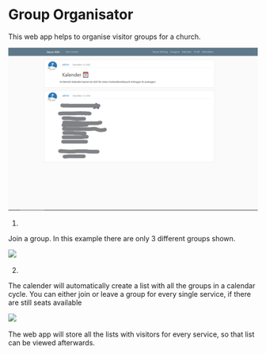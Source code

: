 # Group Organisator

This web app helps to organise visitor groups for a church. 

![](https://github.com/BenSa0112/Organisator/blob/master/images/1.jpg)

1. 

Join a group. In this example there are only 3 different groups shown. 

![](https://github.com/BenSa0112/Organisator/blob/master/images/2.jpg)

2.

The calender will automatically create a list with all the groups in a calendar cycle. You can either join or leave a group for every single service, if there are still seats available

![](https://github.com/BenSa0112/Organisator/blob/master/images/3.jpg)



The web app will store all the lists with visitors for every service, so that list can be viewed afterwards.

 
